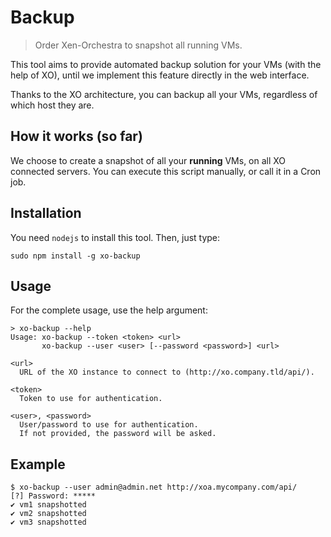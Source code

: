 # Backup

> Order Xen-Orchestra to snapshot all running VMs.

This tool aims to provide automated backup solution for your VMs (with the help of XO), until we implement this feature directly in the web interface.

Thanks to the XO architecture, you can backup all your VMs, regardless of which host they are.

## How it works (so far)

We choose to create a snapshot of all your **running** VMs, on all XO connected servers. You can execute this script manually, or call it in a Cron job.

## Installation

You need `nodejs` to install this tool. Then, just type:

`sudo npm install -g xo-backup`

## Usage

For the complete usage, use the help argument:

```
> xo-backup --help
Usage: xo-backup --token <token> <url>
       xo-backup --user <user> [--password <password>] <url>

<url>
  URL of the XO instance to connect to (http://xo.company.tld/api/).

<token>
  Token to use for authentication.

<user>, <password>
  User/password to use for authentication.
  If not provided, the password will be asked.
```

## Example

```
$ xo-backup --user admin@admin.net http://xoa.mycompany.com/api/
[?] Password: *****
✔ vm1 snapshotted
✔ vm2 snapshotted
✔ vm3 snapshotted
```
